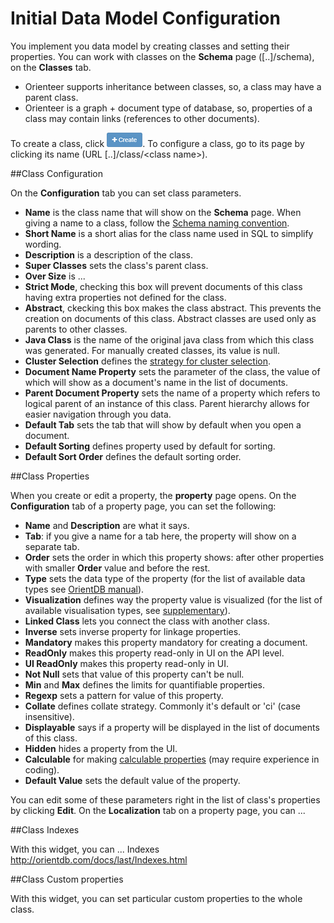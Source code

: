 # Initial Data Model Configuration


You implement you data model by creating classes and setting their properties. You can work with classes on the **Schema** page ([..]/schema), on the **Classes** tab.
*  Orienteer supports inheritance between classes, so, a class may have a parent class.
*  Orienteer is a graph + document type of database, so, properties of a class may contain links (references to other documents).

To create a class, click ![+ Create](Create.png). 
To configure a class, go to its page by clicking its name (URL [..]/class/&lt;class name&gt;). 

##Class Configuration

On the **Configuration** tab you can set class parameters. 


* **Name** is the class name that will show on the **Schema** page. When giving a name to a class, follow the [Schema naming convention](https://github.com/OrienteerDW/Orienteer/wiki/Schema-naming-convention).
* **Short Name** is a short alias for the class name used in SQL to simplify wording.
* **Description** is a description of the class.
* **Super Classes** sets the class's parent class.
* **Over Size** is ...
* **Strict Mode**, checking this box will prevent documents of this class having extra properties not defined for the class.
* **Abstract**, ckecking this box makes the class abstract. This prevents the creation on documents of this class. Abstract classes are used only as parents to other classes.
* **Java Class** is the name of the original java class from which this class was generated. For manually created classes, its value is null. 
* **Cluster Selection** defines the [strategy for cluster selection](http://orientdb.com/docs/last/Cluster-Selection.html).
* **Document Name Property** sets the parameter of the class, the value of which will show as a document's name in the list of documents.
* **Parent Document Property** sets the name of a property which refers to logical parent of an instance of this class. Parent hierarchy allows for easier navigation through you data.
* **Default Tab** sets the tab that will show by default when you open a document.
* **Default Sorting** defines property used by default for sorting.
* **Default Sort Order** defines the default sorting order.

##Class Properties

When you create or edit a property, the **property** page opens.
On the **Configuration** tab of a property page, you can set the following:
* **Name** and **Description** are what it says.
* **Tab**:  if you give a name for a tab here, the property will show on a separate tab.
* **Order** sets the order in which this property shows: after other properties with smaller **Order** value and before the rest.
* **Type** sets the data type of the property (for the list of available data types see [OrientDB manual](http://orientdb.com/docs/last/Types.html)).
* **Visualization** defines way the property value is visualized (for the list of available visualisation types, see [supplementary](https://orienteer.gitbooks.io/orienteer/content/supplementary_supported_visualisation_types.html)).
* **Linked Class** lets you connect the class with another class.
* **Inverse** sets inverse property for linkage properties.
* **Mandatory** makes this property mandatory for creating a document.
* **ReadOnly** makes this property read-only in UI on the API level.
* **UI ReadOnly** makes this property read-only in UI.
* **Not Null** sets that value of this property can't be null.
* **Min** and **Max** defines the limits for quantifiable properties.
* **Regexp** sets a pattern for value of this property.
* **Collate** defines collate strategy. Commonly it's default or 'ci' (case insensitive).
* **Displayable** says if a property will be displayed in the list of documents of this class.
* **Hidden** hides a property from the UI.
* **Calculable** for making [calculable properties](https://orienteer.gitbooks.io/orienteer/content/adding_calculable_properties.html) (may require experience in coding).
* **Default Value** sets the default value of the property.

You can edit some of these parameters right in the list of class's properties by clicking **Edit**.
On the **Localization** tab on a property page, you can ...

##Class Indexes

With this widget, you can ...
Indexes http://orientdb.com/docs/last/Indexes.html

##Class Custom properties

With this widget, you can set particular custom properties to the whole class.